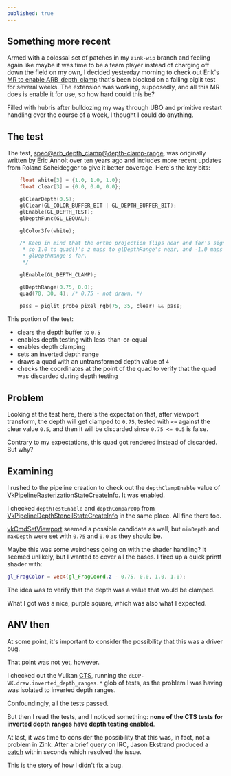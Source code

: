 ```yaml
---
published: true
---
```

## Something more recent

Armed with a colossal set of patches in my `zink-wip` branch and feeling again like maybe it was time to be a team player instead of charging off down the field on my own, I decided yesterday morning to check out Erik's [MR to enable ARB_depth_clamp](https://gitlab.freedesktop.org/mesa/mesa/-/merge_requests/5495) that's been blocked on a failing piglit test for several weeks. The extension was working, supposedly, and all this MR does is enable it for use, so how hard could this be?

Filled with hubris after bulldozing my way through UBO and primitive restart handling over the course of a week, I thought I could do anything.

## The test
The test, [spec@arb_depth_clamp@depth-clamp-range](https://gitlab.freedesktop.org/mesa/piglit/-/blob/master/tests/general/depth-clamp-range.c), was originally written by Eric Anholt over ten years ago and includes more recent updates from Roland Scheidegger to give it better coverage. Here's the key bits:
```c
	float white[3] = {1.0, 1.0, 1.0};
	float clear[3] = {0.0, 0.0, 0.0};

	glClearDepth(0.5);
	glClear(GL_COLOR_BUFFER_BIT | GL_DEPTH_BUFFER_BIT);
	glEnable(GL_DEPTH_TEST);
	glDepthFunc(GL_LEQUAL);

	glColor3fv(white);

	/* Keep in mind that the ortho projection flips near and far's signs,
	 * so 1.0 to quad()'s z maps to glDepthRange's near, and -1.0 maps to
	 * glDepthRange's far.
	 */

	glEnable(GL_DEPTH_CLAMP);

	glDepthRange(0.75, 0.0);
	quad(70, 30, 4); /* 0.75 - not drawn. */

	pass = piglit_probe_pixel_rgb(75, 35, clear) && pass;
```
This portion of the test:
* clears the depth buffer to `0.5`
* enables depth testing with less-than-or-equal
* enables depth clamping
* sets an inverted depth range
* draws a quad with an untransformed depth value of `4`
* checks the coordinates at the point of the quad to verify that the quad was discarded during depth testing

## Problem
Looking at the test here, there's the expectation that, after viewport transform, the depth will get clamped to `0.75`, tested with `<=` against the clear value `0.5`, and then it will be discarded since `0.75 <= 0.5` is false.

Contrary to my expectations, this quad got rendered instead of discarded. But why?

## Examining
I rushed to the pipeline creation to check out the `depthClampEnable` value of [VkPipelineRasterizationStateCreateInfo](https://www.khronos.org/registry/vulkan/specs/1.2-extensions/man/html/VkPipelineRasterizationStateCreateInfo.html). It was enabled.

I checked `depthTestEnable` and `depthCompareOp` from [VkPipelineDepthStencilStateCreateInfo](https://www.khronos.org/registry/vulkan/specs/1.2-extensions/man/html/VkPipelineDepthStencilStateCreateInfo.html) in the same place. All fine there too.

[vkCmdSetViewport](https://www.khronos.org/registry/vulkan/specs/1.2-extensions/man/html/vkCmdSetViewport.html) seemed a possible candidate as well, but `minDepth` and `maxDepth` were set with `0.75` and `0.0` as they should be.

Maybe this was some weirdness going on with the shader handling? It seemed unlikely, but I wanted to cover all the bases. I fired up a quick printf shader with:
```glsl
gl_FragColor = vec4(gl_FragCoord.z - 0.75, 0.0, 1.0, 1.0);
```
The idea was to verify that the depth was a value that would be clamped.

What I got was a nice, purple square, which was also what I expected.

## ANV then
At some point, it's important to consider the possibility that this was a driver bug.

That point was not yet, however.

I checked out the Vulkan [CTS](https://github.com/KhronosGroup/VK-GL-CTS), running the `dEQP-VK.draw.inverted_depth_ranges.*` glob of tests, as the problem I was having was isolated to inverted depth ranges.

Confoundingly, all the tests passed.

But then I read the tests, and I noticed something: **none of the CTS tests for inverted depth ranges have depth testing enabled**.

At last, it was time to consider the possibility that this was, in fact, not a problem in Zink. After a brief query on IRC, Jason Ekstrand produced a [patch](https://gitlab.freedesktop.org/mesa/mesa/-/merge_requests/5792) within seconds which resolved the issue.

This is the story of how I didn't fix a bug.
